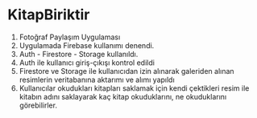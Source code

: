# KitapBiriktir 

1. Fotoğraf Paylaşım Uygulaması
2. Uygulamada Firebase kullanımı denendi.
3. Auth - Firestore - Storage kullanıldı.
4. Auth ile kullanıcı giriş-çıkışı kontrol edildi
5. Firestore ve Storage ile kullanıcıdan izin alınarak galeriden alınan resimlerin veritabanına aktarımı ve alımı yapıldı
6. Kullanıcılar okudukları kitapları saklamak için kendi çektikleri resim ile kitabın adını saklayarak kaç kitap okuduklarını, ne okuduklarını görebilirler.
